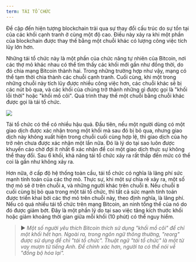 ```yaml
---
term: TÁI TỔ CHỨC
---
```


Đề cập đến hiện tượng blockchain trải qua sự thay đổi cấu trúc do sự tồn tại của các khối cạnh tranh ở cùng một độ cao. Điều này xảy ra khi một phần của blockchain được thay thế bằng một chuỗi khác có lượng công việc tích lũy lớn hơn.

Những tái tổ chức này là một phần của chức năng tự nhiên của Bitcoin, nơi các thợ mỏ khác nhau có thể tìm thấy các khối mới gần như đồng thời, do đó chia mạng Bitcoin thành hai. Trong những trường hợp như vậy, mạng có thể tạm thời chia thành các chuỗi cạnh tranh. Cuối cùng, khi một trong những chuỗi này tích lũy được nhiều công việc hơn, các chuỗi khác sẽ bị các nút bỏ qua, và các khối của chúng trở thành những gì được gọi là "khối lỗi thời" hoặc "khối mồ côi". Quá trình thay thế một chuỗi bằng chuỗi khác được gọi là tái tổ chức.

![](../../dictionnaire/assets/9.png)

Tái tổ chức có thể có nhiều hậu quả. Đầu tiên, nếu một người dùng có một giao dịch được xác nhận trong một khối mà sau đó bị bỏ qua, nhưng giao dịch này không xuất hiện trong chuỗi cuối cùng hợp lệ, thì giao dịch của họ trở nên chưa được xác nhận một lần nữa. Đó là lý do tại sao luôn được khuyến cáo chờ đợi ít nhất 6 xác nhận để coi một giao dịch thực sự không thể thay đổi. Sau 6 khối, khả năng tái tổ chức xảy ra rất thấp đến mức có thể coi là gần như không xảy ra.

Hơn nữa, ở cấp độ hệ thống toàn cầu, tái tổ chức có nghĩa là lãng phí sức mạnh tính toán của các thợ mỏ. Thực sự, khi một sự chia rẽ xảy ra, một số thợ mỏ sẽ ở trên chuỗi `A`, và những người khác trên chuỗi `B`. Nếu chuỗi `B` cuối cùng bị bỏ qua trong một tái tổ chức, thì tất cả sức mạnh tính toán được triển khai bởi các thợ mỏ trên chuỗi này, theo định nghĩa, là lãng phí. Nếu có quá nhiều tái tổ chức trên mạng Bitcoin, an ninh tổng thể của nó do đó được giảm bớt. Đây là một phần lý do tại sao việc tăng kích thước khối hoặc giảm khoảng thời gian giữa mỗi khối (10 phút) có thể nguy hiểm.

> ► *Một số người yêu thích Bitcoin thích sử dụng "khối mồ côi" để chỉ một khối hết hạn. Ngoài ra, trong ngôn ngữ thông thường, "reorg" được sử dụng để chỉ "tái tổ chức". Thuật ngữ "tái tổ chức" là một từ vay mượn từ tiếng Anh. Để chính xác hơn, người ta có thể nói về "đồng bộ hóa lại".*